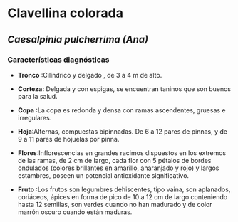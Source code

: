 # Clavellina colorada
## *_Caesalpinia pulcherrima (Ana)_*
### Características diagnósticas

* **Tronco** :Cilíndrico y delgado , de 3 a 4 m de alto.

* **Corteza:** Delgada y con espigas, se encuentran taninos que son buenos para la salud.

* **Copa** :La copa es redonda y densa con ramas ascendentes, gruesas e irregulares.

* **Hoja**:Alternas, compuestas bipinnadas. De 6 a 12 pares de pinnas, y  de 9 a 11 pares de hojuelas por pinna.

* **Flores**:Inflorescencias en grandes racimos dispuestos en los extremos de las ramas, de 2 cm de largo, cada flor con 5 pétalos de bordes ondulados (colores brillantes en amarillo, anaranjado y rojo) y largos estambres, poseen un potencial antioxidante significativo.

* **Fruto** :Los frutos son legumbres dehiscentes, tipo vaina, son aplanados, coriáceos, ápices en forma de pico de 10 a 12 cm de largo conteniendo hasta 12 semillas, son verdes cuando no han madurado y de color marrón oscuro cuando están maduras. 